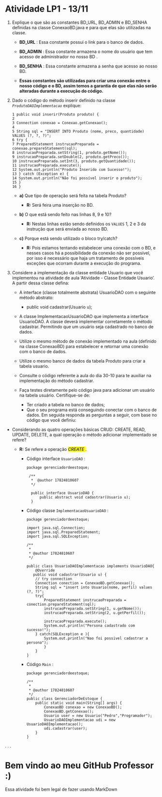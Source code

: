 
# Atividade LP1 - 13/11

1.  Explique o que são as constantes BD_URL, BD_ADMIN e BD_SENHA definidas na classe ConexaoBD.java e para que elas são utilizadas na classe.
 
	- **BD_URL** :  Essa constante possui o link para o banco de dados.

	 - **BD_ADMIN** : Essa constante armazena o nome do usuário que tem acesso de administrador no nosso BD .
	 - **BD_SENHA** : Essa constante armazena a senha que acesso ao nosso BD.
	 -  **Essas constantes são utilizadas para criar uma conexão entre o nosso código e o BD, assim temos a garantia de que elas não serão alteradas durante a execução do código.**

2. Dado o código do método inserir definido na classe *`ProdutoDAOImplementacao`* explique:
	```
	1 public void inserir(Produto produto) {
	2
	3 Connection conexao = Conexao.getConexao();
	4
	5 String sql = "INSERT INTO Produto (nome, preco, quantidade) VALUES (?, ?, ?)";
	6 try {
	7 PreparedStatement instrucaoPreparada = conexao.prepareStatement(sql);
	8 instrucaoPreparada.setString(1, produto.getNome());
	9 instrucaoPreparada.setDouble(2, produto.getPreco());
	10 instrucaoPreparada.setInt(3, produto.getQuantidade());
	11 instrucaoPreparada.execute();
	12 System.out.println("Produto Inserido com Sucesso!");
	13 } catch (Exception e) {
	14 System.out.println("Não foi possível inserir o produto");
	15 }
	16 }
	```
	- **a)** Que tipo de operação será feita na tabela Produto?
		- **R:** Será feira uma inserção no BD.
	
	- **b)** O que está sendo feito nas linhas 8, 9 e 10? 
		-  **R:** Nestas linhas estão sendo definidos os `VALUES` 1, 2 e 3 da instrução que será enviada ao nosso BD.
	- **c)**  Porque está sendo utilizado o bloco try/catch?
		- **R:** Pois estamos tentando estabelecer uma conexão com o BD, e nesses casos há a possibilidade da conexão não ser possível, por isso é necessário que haja um tratamento de possíveis exceções que ocorram durante a execução do programa.
		
3. Considere a implementação da classe entidade Usuario que você implementou na atividade de aula ’Atividade - Classe Entidade Usuario’. A partir dessa classe defina:

	- A interface (classe totalmente abstrata) UsuarioDAO com o seguinte método abstrato:
		- public void cadastrar(Usuario u);

	- A classe ImplementacaoUsuarioDAO que implementa a interface UsuarioDAO. A classe deverá implementar corretamente o método cadastrar. Permitindo que um usuário seja cadastrado no banco de dados.

	- Utilize o mesmo método de conexão implementado na aula (definido na classe ConexaoBD) para estabelecer e retornar uma conexão com o banco de dados.

	- Utilize o mesmo banco de dados da tabela Produto para criar a tabela usuario.
	
	- Consulte o código referente a aula do dia 30-10 para te auxiliar na implementação do método cadastrar.
	
	- Faça testes diretamente pelo código java para adicionar um usuário na tabela usuário. Certifique-se de:
		- Ter criado a tabela no banco de dados;
		- Que o seu programa está conseguindo conectar com o banco de dados.
		Em seguida responda as perguntas a seguir, com base no código que você definiu:

- Considerando as quatro operações básicas CRUD: CREATE, READ, UPDATE, DELETE, a qual operação o método adicionar implementado se refere?
	- **R:** Se refere a operação <mark> *CREATE* </mark> .

		- Código interface `UsuarioDAO` :
		
			```
			package gerenciadordeestoque;
		
			 /**
			  *  @author 17824810607 
			  */
		  
			  public interface UsuarioDAO {
				  public abstract void cadastrar(Usuario u); 
			  }
			```
		- Código classe `ImplementacaoUsuarioDAO` :
			```
			package gerenciadordeestoque;

			import java.sql.Connection;
			import java.sql.PreparedStatement;
			import java.sql.SQLException;

			/**
			 *
			 * @author 17824810607
			 */
	
			public class UsuarioDAOImplementacao implements UsuarioDAO{
			    @Override
			   public void cadastrar(Usuario u) {
		        // try connection
		        Connection conection = ConexaoBD.getConexao();     
		        String sql = "insert into Usuario(nome, perfil) values (?, ?)";       
		        try{
		            PreparedStatement instrucaoPreparada = conection.prepareStatement(sql);
		            instrucaoPreparada.setString(1, u.getNome());
		            instrucaoPreparada.setString(2, u.getPerfil());
                   
		            instrucaoPreparada.execute();
		            System.out.println("Persona cadastrado com sucesso!");
		        } catch(SQLException e ){
		            System.out.println("Nao foi possivel cadastrar a persona");
			        }
			    }
			}
			```
		- Código `Main` :
	
			```
			package gerenciadordeestoque;

			/**
			 *
			 * @author 17824810607
			 */
			public class GerenciadorDeEstoque {
			    public static void main(String[] args) {
			        ConexaoBD conexao = new ConexaoBD();
			        ConexaoBD.getConexao();
			        Usuario user = new Usuario("Pedro","Programador");
			        UsuarioDAOImplementacao udi = new UsuarioDAOImplementacao();
			        udi.cadastrar(user);
			    }
			}	
			```

.
.
.
# **Bem vindo ao meu GitHub Professor :)**
Essa atividade foi bem legal de fazer usando MarkDown
